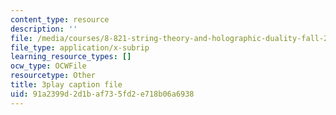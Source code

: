 ```yaml
---
content_type: resource
description: ''
file: /media/courses/8-821-string-theory-and-holographic-duality-fall-2014/91a2399d2d1baf735fd2e718b06a6938_-mrxN8XcQOQ.srt
file_type: application/x-subrip
learning_resource_types: []
ocw_type: OCWFile
resourcetype: Other
title: 3play caption file
uid: 91a2399d-2d1b-af73-5fd2-e718b06a6938
---
```

